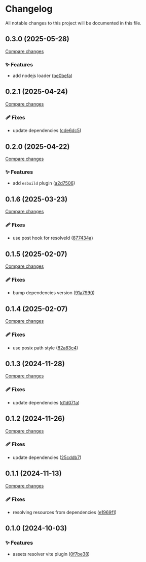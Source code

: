 <!-- header -->
# Changelog

All notable changes to this project will be documented in this file.

<!-- version:0.3.0 -->
## 0.3.0 (2025-05-28)

[Compare changes](https://github.com/Wroud/foundation/compare/vp-asset-resolver-v0.2.1...vp-asset-resolver-v0.3.0)

<!-- changelog -->
### ✨ Features

- add nodejs loader ([be0befa](https://github.com/Wroud/foundation/commit/be0befa))

<!-- version:0.2.1 -->
## 0.2.1 (2025-04-24)

[Compare changes](https://github.com/Wroud/foundation/compare/vp-asset-resolver-v0.2.0...vp-asset-resolver-v0.2.1)

<!-- changelog -->
### 🩹 Fixes

- update dependencies ([cde6dc5](https://github.com/Wroud/foundation/commit/cde6dc5))

<!-- version:0.2.0 -->
## 0.2.0 (2025-04-22)

[Compare changes](https://github.com/Wroud/foundation/compare/vp-asset-resolver-v0.1.6...vp-asset-resolver-v0.2.0)

<!-- changelog -->
### ✨ Features

- add `esbuild` plugin ([a2d7506](https://github.com/Wroud/foundation/commit/a2d7506))

<!-- version:0.1.6 -->
## 0.1.6 (2025-03-23)

[Compare changes](https://github.com/Wroud/foundation/compare/vp-asset-resolver-v0.1.5...vp-asset-resolver-v0.1.6)

<!-- changelog -->
### 🩹 Fixes

- use post hook for resolveId ([877434a](https://github.com/Wroud/foundation/commit/877434a))

<!-- version:0.1.5 -->
## 0.1.5 (2025-02-07)

[Compare changes](https://github.com/Wroud/foundation/compare/vp-asset-resolver-v0.1.4...vp-asset-resolver-v0.1.5)

<!-- changelog -->
### 🩹 Fixes

- bump dependencies version ([91a7990](https://github.com/Wroud/foundation/commit/91a7990))

<!-- version:0.1.4 -->
## 0.1.4 (2025-02-07)

[Compare changes](https://github.com/Wroud/foundation/compare/vp-asset-resolver-v0.1.3...vp-asset-resolver-v0.1.4)

<!-- changelog -->
### 🩹 Fixes

- use posix path style ([82a83c4](https://github.com/Wroud/foundation/commit/82a83c4))

<!-- version:0.1.3 -->
## 0.1.3 (2024-11-28)

[Compare changes](https://github.com/Wroud/foundation/compare/vp-asset-resolver-v0.1.2...vp-asset-resolver-v0.1.3)

<!-- changelog -->
### 🩹 Fixes

- update dependencies ([d1d071a](https://github.com/Wroud/foundation/commit/d1d071a))

<!-- version:0.1.2 -->
## 0.1.2 (2024-11-26)

[Compare changes](https://github.com/Wroud/foundation/compare/vp-asset-resolver-v0.1.1...vp-asset-resolver-v0.1.2)

<!-- changelog -->
### 🩹 Fixes

- update dependencies ([25cddb7](https://github.com/Wroud/foundation/commit/25cddb7))

<!-- version:0.1.1 -->
## 0.1.1 (2024-11-13)

[Compare changes](https://github.com/Wroud/foundation/compare/vp-asset-resolver-v0.1.0...vp-asset-resolver-v0.1.1)

<!-- changelog -->
### 🩹 Fixes

- resolving resources from dependencies ([e1969f1](https://github.com/Wroud/foundation/commit/e1969f1))

<!-- version:0.1.0 -->
## 0.1.0 (2024-10-03)

<!-- changelog -->
### ✨ Features

- assets resolver vite plugin ([0f7be38](https://github.com/Wroud/foundation/commit/0f7be38))

